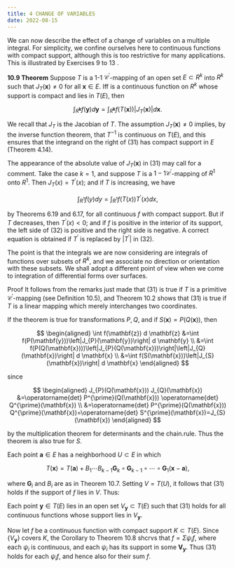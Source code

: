 ```yaml
---
title: 4 CHANGE OF VARIABLES
date: 2022-08-15
---
```


We can now describe the effect of a change of variables on a multiple integral. For simplicity, we confine ourselves here to continuous functions with compact support, although this is too restrictive for many applications. This is illustrated by Exercises 9 to 13 .

**10.9 Theorem** Suppose $T$ is a 1-1 $\mathscr{C}^{\prime}$-mapping of an open set $E \subset R^{k}$ into $R^{k}$ such that $J_{T}(\mathbf{x}) \neq 0$ for all $\mathbf{x} \in E$. Iff is a continuous function on $R^{k}$ whose support is compact and lies in $T(E)$, then

$$
\int_{R^{\mathbf{k}}} f(\mathbf{y}) d \mathbf{y}=\int_{R^{\mathbf{k}}} f(T(\mathbf{x}))\left|J_{T}(\mathbf{x})\right| d \mathbf{x} .
$$

We recall that $J_{T}$ is the Jacobian of $T$. The assumption $J_{T}(\mathbf{x}) \neq 0$ implies, by the inverse function theorem, that $T^{-1}$ is continuous on $T(E)$, and this ensures that the integrand on the right of (31) has compact support in $E$ (Theorem 4.14).

The appearance of the absolute value of $J_{T}(\mathbf{x})$ in (31) may call for a comment. Take the case $k=1$, and suppose $T$ is a $1-1 \mathscr{C}^{\prime}$-mapping of $R^{1}$ onto $R^{1}$. Then $J_{T}(x)=T^{\prime}(x)$; and if $T$ is increasing, we have

$$
\int_{R^{1}} f(y) d y=\int_{R^{1}} f(T(x)) T^{\prime}(x) d x,
$$

by Theorems $6.19$ and $6.17$, for all continuous $f$ with compact support. But if $T$ decreases, then $T^{\prime}(x)<0$; and if $f$ is positive in the interior of its support, the left side of (32) is positive and the right side is negative. A correct equation is obtained if $T^{\prime}$ is replaced by $\left|T^{\prime}\right|$ in (32).

The point is that the integrals we are now considering are integrals of functions over subsets of $R^{k}$, and we associate no direction or orientation with these subsets. We shall adopt a different point of view when we come to integration of differential forms over surfaces.

Proof It follows from the remarks just made that (31) is true if $T$ is a primitive $\mathscr{C}^{\prime}$-mapping (see Definition 10.5), and Theorem $10.2$ shows that (31) is true if $T$ is a linear mapping which merely interchanges two coordinates.

If the theorem is true for transformations $P, Q$, and if $S(\mathbf{x})=P(Q(\mathbf{x}))$, then

$$
\begin{aligned}
\int f(\mathbf{z}) d \mathbf{z} &=\int f(P(\mathbf{y}))\left|J_{P}(\mathbf{y})\right| d \mathbf{y} \\
&=\int f(P(Q(\mathbf{x})))\left|J_{P}(Q(\mathbf{x}))\right|\left|J_{Q}(\mathbf{x})\right| d \mathbf{x} \\
&=\int f(S(\mathbf{x}))\left|J_{S}(\mathbf{x})\right| d \mathbf{x}
\end{aligned}
$$

since

$$
\begin{aligned}
J_{P}(Q(\mathbf{x})) J_{Q}(\mathbf{x}) &=\operatorname{det} P^{\prime}(Q(\mathbf{x})) \operatorname{det} Q^{\prime}(\mathbf{x}) \\
&=\operatorname{det} P^{\prime}(Q(\mathbf{x})) Q^{\prime}(\mathbf{x})=\operatorname{det} S^{\prime}(\mathbf{x})=J_{S}(\mathbf{x})
\end{aligned}
$$

by the multiplication theorem for determinants and the chain.rule. Thus the theorem is also true for $S$.

Each point $\mathbf{a} \in E$ has a neighborhood $U \subset E$ in which

$$
T(\mathbf{x})=T(\mathbf{a})+B_{1} \cdots B_{k-1} \mathbf{G}_{k} \circ \mathbf{G}_{k-1} \circ \cdots \circ \mathbf{G}_{1}(\mathbf{x}-\mathbf{a}),
$$

where $\mathbf{G}_{i}$ and $B_{i}$ are as in Theorem 10.7. Setting $V=T(U)$, it follows that (31) holds if the support of $f$ lies in $V$. Thus:

Each point $\mathbf{y} \in T(E)$ lies in an open set $V_{\mathbf{y}} \subset T(E)$ such that (31) holds for all continuous functions whose support lies in $V_{\mathbf{y}}$.

Now let $f$ be a continuous function with compact support $K \subset T(E)$. Since $\left\{V_{\mathbf{y}}\right\}$ covers $K$, the Corollary to Theorem $10.8$ shcrvs that $f=\Sigma \psi_{i} f$, where each $\psi_{i}$ is continuous, and each $\psi_{i}$ has its support in some $\mathbf{V}_{\mathbf{y}}$. Thus (31) holds for each $\psi_{i} f$, and hence also for their sum $f$.